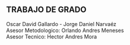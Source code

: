 ## TRABAJO DE GRADO <br>
Oscar David Gallardo - Jorge Daniel Narvaéz<br>
Asesor Metodologico: Orlando Andres Meneses<br>
Asesor Tecnico: Hector Andres Mora
